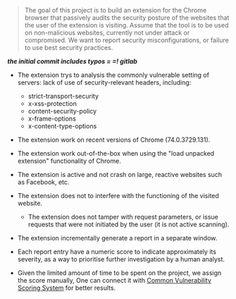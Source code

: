 > The goal of this project is to build an extension for the Chrome browser that passively audits the security posture of the websites that the user of the extension is visiting. Assume that the tool is to be used on non-malicious websites, currently not under attack or compromised. We want to report security misconfigurations, or failure to use best security practices.

***the initial commit includes typos = =! gitlab***

- The extension trys to analysis the commonly vulnerable setting of servers: lack of use of security-relevant headers, including:
    - strict-transport-security
    - x-xss-protection
    - content-security-policy
    - x-frame-options
    - x-content-type-options

- The extension work on recent versions of Chrome (74.0.3729.131).
- The extension work out-of-the-box when using the "load unpacked extension" functionality of Chrome.
- The extension is active and not crash on large, reactive websites such as Facebook, etc.
- The extension does not to interfere with the functioning of the visited website.
    - The extension does not tamper with request parameters, or issue requests that were not initiated by the user (it is not active scanning).
- The extension incrementally generate a report in a separate window.
- Each report entry have a numeric score to indicate approximately its severity, as a way to prioritise further investigation by a human analyst.

- Given the limited amount of time to be spent on the project, we assign the score manually, One can connect it with [Common Vulnerability Scoring System](https://en.wikipedia.org/wiki/Common_Vulnerability_Scoring_System) for better results.
